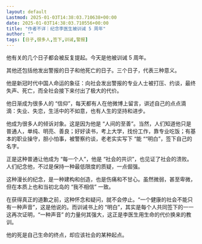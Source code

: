 ```yaml
---
layout: default
Lastmod: 2025-01-03T14:38:03.710638+00:00
date: 2025-01-03T14:38:03.710556+00:00
title: "作者不详｜纪念李医生被训诫 5 周年"
author: ""
tags: [日子,很多人,签下,训诫,警报]
---
```


他有关的几个日子都会被反复提起。今天是他被训诫 5 周年。

其他还包括他发出警报的日子和他死亡的日子。三个日子，代表三种意义。

他是新冠时代中国人命运的象征：向社会发出警报的专业人士被打压、约谈，最终失声、死亡，而全社会接下来付出了极大的代价。

他日渐成为很多人的 “信仰”，每天都有人在他微博上留言，讲述自己的点点滴滴：失业、失恋，生活中的不如意，也有人生的坚持和进步。

他成为很多人的倾诉对象。这是因为他是 “人间的至善”。当然，人们知道他只是普通人，单纯、明亮、善良；好好读书，考上大学，找份工作，靠专业吃饭；有基本的职业操守，胆小怕事，被警察约谈，老老实实写下 “能 ““明白”，签下自己的名字。

正是这种普通让他成为 “每一个人”，他是 “社会的共识”，也见证了社会的溃败。人们纪念他，不过是保持一种最低限度的质疑，一点倔强。

这种漫长的纪念，是一种建构和创造，也是伤痛和不甘心。虽然微弱，甚至卑微，但在本质上也和当初北岛的 “我不相信” 一致。

在获得真正的道歉之前，这种怀念和疑问，就不会停止。“一个健康的社会不能只有一种声音”，这是他说的。而训诫书上的 “明白”，其实是每个人共同签下的一一这再次证明，“一种声音” 的力量何其强大，这正是李医生用生命的代价换来的教训。

他的死是自己生命的终点，却应该社会的某种起点。

